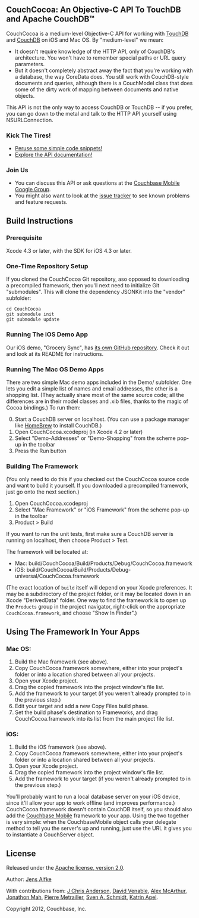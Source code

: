 ## CouchCocoa: An Objective-C API To TouchDB and Apache CouchDB™

CouchCocoa is a medium-level Objective-C API for working with [TouchDB][10] and [CouchDB][1] on iOS and Mac OS. By "medium-level" we mean:

* It doesn't require knowledge of the HTTP API, only of CouchDB's architecture. You won't have to remember special paths or URL query parameters.
* But it doesn't completely abstract away the fact that you're working with a database, the way CoreData does. You still work with CouchDB-style documents and queries, although there is a CouchModel class that does some of the dirty work of mapping between documents and native objects.

This API is not the only way to access CouchDB or TouchDB -- if you prefer, you can go down to the metal and talk to the HTTP API yourself using NSURLConnection.

### Kick The Tires!

* [Peruse some simple code snippets!][7]
* [Explore the API documentation!][8]

### Join Us

* You can discuss this API or ask questions at the [Couchbase Mobile Google Group][3].
* You might also want to look at the [issue tracker][5] to see known problems and feature requests.

## Build Instructions

### Prerequisite

Xcode 4.3 or later, with the SDK for iOS 4.3 or later.

### One-Time Repository Setup

If you cloned the CouchCocoa Git repository, aso opposed to downloading a precompiled framework, then you'll next need to initialize Git "submodules". This will clone the dependency JSONKit into the "vendor" subfolder:

    cd CouchCocoa
    git submodule init
    git submodule update

### Running The iOS Demo App

Our iOS demo, "Grocery Sync", has [its own GitHub repository][12]. Check it out and look at its README for instructions.

### Running The Mac OS Demo Apps

There are two simple Mac demo apps included in the Demo/ subfolder. One lets you edit a simple list of names and email addresses, the other is a shopping list. (They actually share most of the same source code; all the differences are in their model classes and .xib files, thanks to the magic of Cocoa bindings.) To run them:

0. Start a CouchDB server on localhost. (You can use a package manager like [HomeBrew][11] to install CouchDB.)
1. Open CouchCocoa.xcodeproj (in Xcode 4.2 or later)
2. Select "Demo-Addresses" or "Demo-Shopping" from the scheme pop-up in the toolbar
3. Press the Run button

### Building The Framework

(You only need to do this if you checked out the CouchCocoa source code and want to build it yourself. If you downloaded a precompiled framework, just go onto the next section.)

1. Open CouchCocoa.xcodeproj
2. Select "Mac Framework" or "iOS Framework" from the scheme pop-up in the toolbar
3. Product > Build

If you want to run the unit tests, first make sure a CouchDB server is running on localhost, then choose Product > Test.

The framework will be located at:

* Mac: build/CouchCocoa/Build/Products/Debug/CouchCocoa.framework
* iOS: build/CouchCocoa/Build/Products/Debug-universal/CouchCocoa.framework

(The exact location of `build` itself will depend on your Xcode preferences. It may be a subdirectory of the project folder, or it may be located down in an Xcode "DerivedData" folder. One way to find the framework is to open up the `Products` group in the project navigator, right-click on the appropriate `CouchCocoa.framework`, and choose "Show In Finder".)

## Using The Framework In Your Apps

### Mac OS:

1. Build the Mac framework (see above).
2. Copy CouchCocoa.framework somewhere, either into your project's folder or into a location shared between all your projects.
3. Open your Xcode project.
4. Drag the copied framework into the project window's file list.
5. Add the framework to your target (if you weren't already prompted to in the previous step.)
6. Edit your target and add a new Copy Files build phase.
7. Set the build phase's destination to Frameworks, and drag CouchCocoa.framework into its list from the main project file list.

### iOS:

1. Build the iOS framework (see above).
2. Copy CouchCocoa.framework somewhere, either into your project's folder or into a location shared between all your projects.
3. Open your Xcode project.
4. Drag the copied framework into the project window's file list.
5. Add the framework to your target (if you weren't already prompted to in the previous step.)

You'll probably want to run a local database server on your iOS device, since it'll allow your app to work offline (and improves performance.) CouchCocoa.framework doesn't contain CouchDB itself, so you should also add the [Couchbase Mobile][9] framework to your app. Using the two together is very simple: when the CouchbaseMobile object calls your delegate method to tell you the server's up and running, just use the URL it gives you to instantiate a CouchServer object.

## License

Released under the [Apache license, version 2.0][6].

Author: [Jens Alfke](https://github.com/snej/)

With contributions from: [J Chris Anderson](https://github.com/jchris/), [David Venable](https://github.com/dlvenable), [Alex McArthur](https://github.com/alexmcarthur), [Jonathon Mah](https://github.com/jmah), [Pierre Metrailler](https://github.com/pimetrai), [Sven A. Schmidt](https://github.com/sas71), [Katrin Apel](https://github.com/kaalita).

Copyright 2012, Couchbase, Inc.



[1]: http://couchdb.apache.org/
[2]: https://github.com/schwa/trundle
[3]: https://groups.google.com/group/mobile-couchbase
[4]: http://www.couchbase.com/downloads/couchbase-single-server/community
[5]: http://www.couchbase.org/issues/secure/IssueNavigator.jspa
[6]: http://www.apache.org/licenses/LICENSE-2.0.html
[7]: https://github.com/couchbaselabs/CouchCocoa/wiki/Example-Snippets
[8]: http://couchbaselabs.github.com/CouchCocoa/docs/
[9]: http://www.couchbase.org/get/couchbase-mobile-for-ios/current
[10]: https://github.com/couchbaselabs/TouchDB-iOS
[11]: http://mxcl.github.com/homebrew/
[12]: https://github.com/couchbaselabs/iOS-Couchbase-Demo
